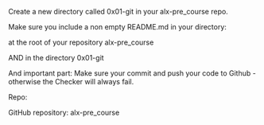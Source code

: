 Create a new directory called 0x01-git in your alx-pre_course repo.



Make sure you include a non empty README.md in your directory:



at the root of your repository alx-pre_course

AND in the directory 0x01-git

And important part: Make sure your commit and push your code to Github - otherwise the Checker will always fail.



Repo:



GitHub repository: alx-pre_course
